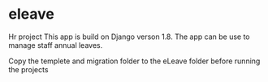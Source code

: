 # eleave
Hr project
This app is build on Django verson 1.8. The app can be use to manage staff annual leaves.

Copy the templete and migration folder to the eLeave folder before running the projects
